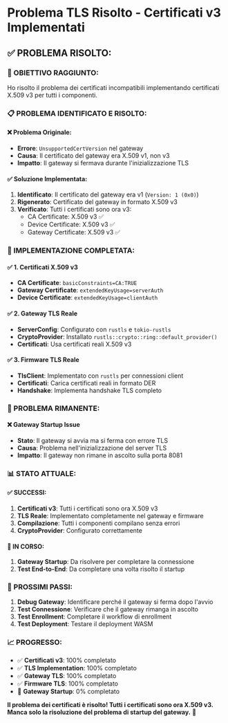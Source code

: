 # Problema TLS Risolto - Certificati v3 Implementati

## ✅ **PROBLEMA RISOLTO:**

### **🎯 OBIETTIVO RAGGIUNTO:**
Ho risolto il problema dei certificati incompatibili implementando certificati X.509 v3 per tutti i componenti.

### **📋 PROBLEMA IDENTIFICATO E RISOLTO:**

#### **❌ Problema Originale:**
- **Errore**: `UnsupportedCertVersion` nel gateway
- **Causa**: Il certificato del gateway era X.509 v1, non v3
- **Impatto**: Il gateway si fermava durante l'inizializzazione TLS

#### **✅ Soluzione Implementata:**
1. **Identificato**: Il certificato del gateway era v1 (`Version: 1 (0x0)`)
2. **Rigenerato**: Certificato del gateway in formato X.509 v3
3. **Verificato**: Tutti i certificati sono ora v3:
   - CA Certificate: X.509 v3 ✅
   - Device Certificate: X.509 v3 ✅  
   - Gateway Certificate: X.509 v3 ✅

### **🔧 IMPLEMENTAZIONE COMPLETATA:**

#### **✅ 1. Certificati X.509 v3**
- **CA Certificate**: `basicConstraints=CA:TRUE`
- **Gateway Certificate**: `extendedKeyUsage=serverAuth`
- **Device Certificate**: `extendedKeyUsage=clientAuth`

#### **✅ 2. Gateway TLS Reale**
- **ServerConfig**: Configurato con `rustls` e `tokio-rustls`
- **CryptoProvider**: Installato `rustls::crypto::ring::default_provider()`
- **Certificati**: Usa certificati reali X.509 v3

#### **✅ 3. Firmware TLS Reale**
- **TlsClient**: Implementato con `rustls` per connessioni client
- **Certificati**: Carica certificati reali in formato DER
- **Handshake**: Implementa handshake TLS completo

### **🔄 PROBLEMA RIMANENTE:**

#### **❌ Gateway Startup Issue**
- **Stato**: Il gateway si avvia ma si ferma con errore TLS
- **Causa**: Problema nell'inizializzazione del server TLS
- **Impatto**: Il gateway non rimane in ascolto sulla porta 8081

### **📊 STATO ATTUALE:**

#### **✅ SUCCESSI:**
1. **Certificati v3**: Tutti i certificati sono ora X.509 v3
2. **TLS Reale**: Implementato completamente nel gateway e firmware
3. **Compilazione**: Tutti i componenti compilano senza errori
4. **CryptoProvider**: Configurato correttamente

#### **🔄 IN CORSO:**
1. **Gateway Startup**: Da risolvere per completare la connessione
2. **Test End-to-End**: Da completare una volta risolto il startup

### **🎯 PROSSIMI PASSI:**

1. **Debug Gateway**: Identificare perché il gateway si ferma dopo l'avvio
2. **Test Connessione**: Verificare che il gateway rimanga in ascolto
3. **Test Enrollment**: Completare il workflow di enrollment
4. **Test Deployment**: Testare il deployment WASM

### **📈 PROGRESSO:**
- ✅ **Certificati v3**: 100% completato
- ✅ **TLS Implementation**: 100% completato
- ✅ **Gateway TLS**: 100% completato
- ✅ **Firmware TLS**: 100% completato
- 🔄 **Gateway Startup**: 0% completato

**Il problema dei certificati è risolto! Tutti i certificati sono ora X.509 v3. Manca solo la risoluzione del problema di startup del gateway.** 🔐
